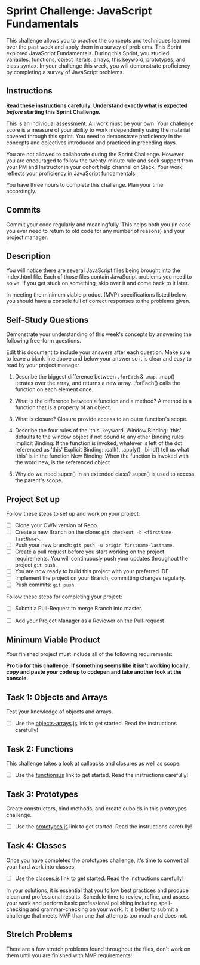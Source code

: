 # Sprint Challenge: JavaScript Fundamentals

This challenge allows you to practice the concepts and techniques learned over the past week and apply them in a survey of problems. This Sprint explored JavaScript Fundamentals. During this Sprint, you studied variables, functions, object literals, arrays, this keyword, prototypes, and class syntax. In your challenge this week, you will demonstrate proficiency by completing a survey of JavaScript problems.

## Instructions

**Read these instructions carefully. Understand exactly what is expected _before_ starting this Sprint Challenge.**

This is an individual assessment. All work must be your own. Your challenge score is a measure of your ability to work independently using the material covered through this sprint. You need to demonstrate proficiency in the concepts and objectives introduced and practiced in preceding days.

You are not allowed to collaborate during the Sprint Challenge. However, you are encouraged to follow the twenty-minute rule and seek support from your PM and Instructor in your cohort help channel on Slack. Your work reflects your proficiency in JavaScript fundamentals.

You have three hours to complete this challenge. Plan your time accordingly.

## Commits

Commit your code regularly and meaningfully. This helps both you (in case you ever need to return to old code for any number of reasons) and your project manager.

## Description

You will notice there are several JavaScript files being brought into the index.html file.  Each of those files contain JavaScript problems you need to solve.  If you get stuck on something, skip over it and come back to it later.

In meeting the minimum viable product (MVP) specifications listed below, you should have a console full of correct responses to the problems given.

## Self-Study Questions

Demonstrate your understanding of this week's concepts by answering the following free-form questions.

Edit this document to include your answers after each question. Make sure to leave a blank line above and below your answer so it is clear and easy to read by your project manager

1. Describe the biggest difference between `.forEach` & `.map`.
.map() iterates over the array, and returns a new array. .forEach() calls the function on each element once.

2. What is the difference between a function and a method?
A method is a function that is a property of an object.

3. What is closure?
Closure provide access to an outer function's scope.

4. Describe the four rules of the 'this' keyword.
Window Binding: 'this' defaults to the window object if not bound to any other Binding rules
Implicit Binding: If the function is invoked, whatever is left of the dot referenced as 'this'
Explicit Binding: .call(), .apply(), .bind() tell us what 'this' is in the function
New Binding: When the function is invoked with the word new, is the referenced object

5. Why do we need super() in an extended class?
super() is used to access the parent's scope.

## Project Set up

Follow these steps to set up and work on your project:

- [ ] Clone your OWN version of Repo.
- [ ] Create a new Branch on the clone: `git checkout -b <firstName-lastName>`.
- [ ] Push your new branch: `git push -u origin firstname-lastname`.
- [ ] Create a pull request before you start working on the project requirements.  You will continuously push your updates throughout the project `git push`.
- [ ] You are now ready to build this project with your preferred IDE
- [ ] Implement the project on your Branch, committing changes regularly.
- [ ] Push commits: `git push`.

Follow these steps for completing your project:

- [ ] Submit a Pull-Request to merge <firstName-lastName> Branch into master.
- [ ] Add your Project Manager as a Reviewer on the Pull-request



## Minimum Viable Product

Your finished project must include all of the following requirements:

**Pro tip for this challenge: If something seems like it isn't working locally, copy and paste your code up to codepen and take another look at the console.**

## Task 1: Objects and Arrays
Test your knowledge of objects and arrays.
* [ ] Use the [objects-arrays.js](challenges/objects-arrays.js) link to get started.  Read the instructions carefully!

## Task 2: Functions
This challenge takes a look at callbacks and closures as well as scope.
* [ ] Use the [functions.js](challenges/functions.js) link to get started. Read the instructions carefully!

## Task 3: Prototypes
Create constructors, bind methods, and create cuboids in this prototypes challenge.
* [ ] Use the [prototypes.js](challenges/prototypes.js) link to get started. Read the instructions carefully!

## Task 4: Classes
Once you have completed the prototypes challenge, it's time to convert all your hard work into classes.
* [ ] Use the [classes.js](challenges/classes.js) link to get started. Read the instructions carefully!

In your solutions, it is essential that you follow best practices and produce clean and professional results. Schedule time to review, refine, and assess your work and perform basic professional polishing including spell-checking and grammar-checking on your work. It is better to submit a challenge that meets MVP than one that attempts too much and does not.

## Stretch Problems

There are a few stretch problems found throughout the files, don't work on them until you are finished with MVP requirements!
